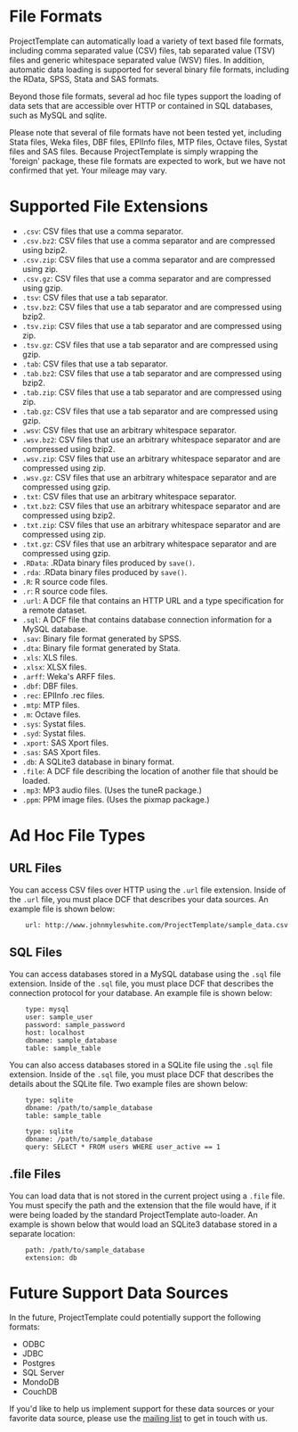 # File Formats

ProjectTemplate can automatically load a variety of text based file formats, including comma separated value (CSV) files, tab separated value (TSV) files and generic whitespace separated value (WSV) files. In addition, automatic data loading is supported for several binary file formats, including the RData, SPSS, Stata and SAS formats.

Beyond those file formats, several ad hoc file types support the loading of data sets that are accessible over HTTP or contained in SQL databases, such as MySQL and sqlite.

Please note that several of file formats have not been tested yet, including Stata files, Weka files, DBF files, EPIInfo files, MTP files, Octave files, Systat files and SAS files. Because ProjectTemplate is simply wrapping the 'foreign' package, these file formats are expected to work, but we have not confirmed that yet. Your mileage may vary.

# Supported File Extensions

* `.csv`: CSV files that use a comma separator.
* `.csv.bz2`: CSV files that use a comma separator and are compressed using bzip2.
* `.csv.zip`: CSV files that use a comma separator and are compressed using zip.
* `.csv.gz`: CSV files that use a comma separator and are compressed using gzip.
* `.tsv`: CSV files that use a tab separator.
* `.tsv.bz2`: CSV files that use a tab separator and are compressed using bzip2.
* `.tsv.zip`: CSV files that use a tab separator and are compressed using zip.
* `.tsv.gz`: CSV files that use a tab separator and are compressed using gzip.
* `.tab`: CSV files that use a tab separator.
* `.tab.bz2`: CSV files that use a tab separator and are compressed using bzip2.
* `.tab.zip`: CSV files that use a tab separator and are compressed using zip.
* `.tab.gz`: CSV files that use a tab separator and are compressed using gzip.
* `.wsv`: CSV files that use an arbitrary whitespace separator.
* `.wsv.bz2`: CSV files that use an arbitrary whitespace separator and are compressed using bzip2.
* `.wsv.zip`: CSV files that use an arbitrary whitespace separator and are compressed using zip.
* `.wsv.gz`: CSV files that use an arbitrary whitespace separator and are compressed using gzip.
* `.txt`: CSV files that use an arbitrary whitespace separator.
* `.txt.bz2`: CSV files that use an arbitrary whitespace separator and are compressed using bzip2.
* `.txt.zip`: CSV files that use an arbitrary whitespace separator and are compressed using zip.
* `.txt.gz`: CSV files that use an arbitrary whitespace separator and are compressed using gzip.
* `.RData`: .RData binary files produced by `save()`.
* `.rda`: .RData binary files produced by `save()`.
* `.R`: R source code files.
* `.r`: R source code files.
* `.url`: A DCF file that contains an HTTP URL and a type specification for a remote dataset.
* `.sql`: A DCF file that contains database connection information for a MySQL database.
* `.sav`: Binary file format generated by SPSS.
* `.dta`: Binary file format generated by Stata.
* `.xls`: XLS files.
* `.xlsx`: XLSX files.
* `.arff`: Weka's ARFF files.
* `.dbf`: DBF files.
* `.rec`: EPIInfo .rec files.
* `.mtp`: MTP files.
* `.m`: Octave files.
* `.sys`: Systat files.
* `.syd`: Systat files.
* `.xport`: SAS Xport files.
* `.sas`: SAS Xport files.
* `.db`: A SQLite3 database in binary format.
* `.file`: A DCF file describing the location of another file that should be loaded.
* `.mp3`: MP3 audio files. (Uses the tuneR package.)
* `.ppm`: PPM image files. (Uses the pixmap package.)

# Ad Hoc File Types

## URL Files
You can access CSV files over HTTP using the `.url` file extension. Inside
of the `.url` file, you must place DCF that describes your data sources.
An example file is shown below:

		url: http://www.johnmyleswhite.com/ProjectTemplate/sample_data.csv

## SQL Files
You can access databases stored in a MySQL database using the `.sql` file
extension. Inside of the `.sql` file, you must place DCF that describes
the connection protocol for your database. An example file is shown below:

		type: mysql
		user: sample_user
		password: sample_password
		host: localhost
		dbname: sample_database
		table: sample_table

You can also access databases stored in a SQLite file using the `.sql` file
extension. Inside of the `.sql` file, you must place DCF that describes
the details about the SQLite file. Two example files are shown below:

		type: sqlite
		dbname: /path/to/sample_database
		table: sample_table

		type: sqlite
		dbname: /path/to/sample_database
		query: SELECT * FROM users WHERE user_active == 1

## .file Files
You can load data that is not stored in the current project using a `.file` file. You must specify the path and the extension that the file would have, if it were being loaded by the standard ProjectTemplate auto-loader. An example is shown below that would load an SQLite3 database stored in a separate location:

		path: /path/to/sample_database
		extension: db

# Future Support Data Sources
In the future, ProjectTemplate could potentially support the following formats:

* ODBC
* JDBC
* Postgres
* SQL Server
* MondoDB
* CouchDB

If you'd like to help us implement support for these data sources or your favorite data source, please use the [mailing list](./mailing_list.html) to get in touch with us.
